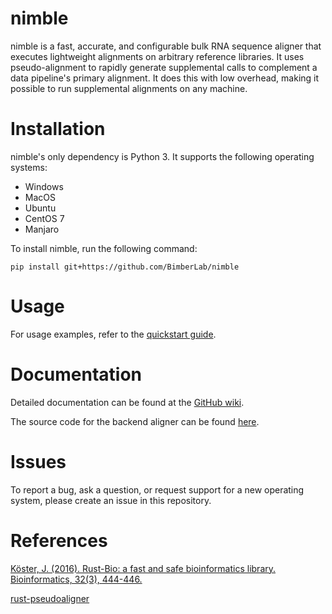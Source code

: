 # nimble
nimble is a fast, accurate, and configurable bulk RNA sequence aligner that executes lightweight alignments on arbitrary reference libraries. It uses pseudo-alignment to rapidly generate supplemental calls to complement a data pipeline's primary alignment. It does this with low overhead, making it possible to run supplemental alignments on any machine.


# Installation

nimble's only dependency is Python 3. It supports the following operating systems:

- Windows
- MacOS
- Ubuntu
- CentOS 7
- Manjaro

To install nimble, run the following command:

`pip install git+https://github.com/BimberLab/nimble`


# Usage

For usage examples, refer to the [quickstart guide](https://github.com/BimberLab/nimble/wiki/Quickstart).


# Documentation

Detailed documentation can be found at the [GitHub wiki](https://github.com/BimberLab/nimble/wiki).

The source code for the backend aligner can be found [here](https://github.com/BimberLab/nimble-aligner).



# Issues

To report a bug, ask a question, or request support for a new operating system, please create an issue in this repository.


# References

[Köster, J. (2016). Rust-Bio: a fast and safe bioinformatics library. Bioinformatics, 32(3), 444-446.](http://bioinformatics.oxfordjournals.org/content/early/2015/10/06/bioinformatics.btv573.short?rss=1)

[rust-pseudoaligner](https://github.com/10XGenomics/rust-pseudoaligner)
